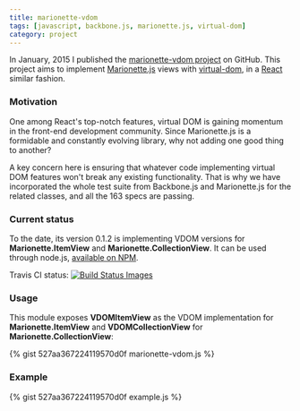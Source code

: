 ```yaml
---
title: marionette-vdom
tags: [javascript, backbone.js, marionette.js, virtual-dom]
category: project
---
```


In January, 2015 I published the [marionette-vdom project](https://github.com/tiagorg/marionette-vdom) on GitHub. This project aims to implement [Marionette.js](http://marionettejs.com) views with [virtual-dom](https://github.com/Matt-Esch/virtual-dom), in a [React](http://facebook.github.io/react/) similar fashion.

### Motivation

One among React's top-notch features, virtual DOM is gaining momentum in the front-end development community. Since Marionette.js is a formidable and constantly evolving library, why not adding one good thing to another?

A key concern here is ensuring that whatever code implementing virtual DOM features won't break any existing functionality. That is why we have incorporated the whole test suite from Backbone.js and Marionette.js for the related classes, and all the 163 specs are passing.

### Current status

To the date, its version 0.1.2 is implementing VDOM versions for **Marionette.ItemView** and **Marionette.CollectionView**. It can be used through node.js, [available on NPM](https://www.npmjs.com/package/marionette-vdom).

Travis CI status: <a href="https://travis-ci.org/tiagorg/marionette-vdom"><img src="https://travis-ci.org/tiagorg/marionette-vdom.svg?branch=master" title="Build Status Images"></a>

### Usage

This module exposes **VDOMItemView** as the VDOM implementation for **Marionette.ItemView** and **VDOMCollectionView** for **Marionette.CollectionView**:

{% gist 527aa367224119570d0f marionette-vdom.js %}

### Example

{% gist 527aa367224119570d0f example.js %}
